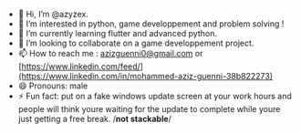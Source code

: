 - 👋 Hi, I’m @azyzex.
- 👀 I’m interested in python, game developpement and problem solving !
- 🌱 I’m currently learning flutter and advanced python.
- 💞️ I’m looking to collaborate on a game developpement project.
- 📫 How to reach me : azizguenni0@gmail.com or [https://www.linkedin.com/feed/](https://www.linkedin.com/in/mohammed-aziz-guenni-38b822273)
- 😄 Pronouns: male
- ⚡ Fun fact: put on a fake windows update screen at your work hours and people will think youre waiting for the update to complete while youre just getting a free break. /**not stackable**/

<!---
azyzex/azyzex is a ✨ special ✨ repository because its `README.md` (this file) appears on your GitHub profile.
You can click the Preview link to take a look at your changes.
--->
